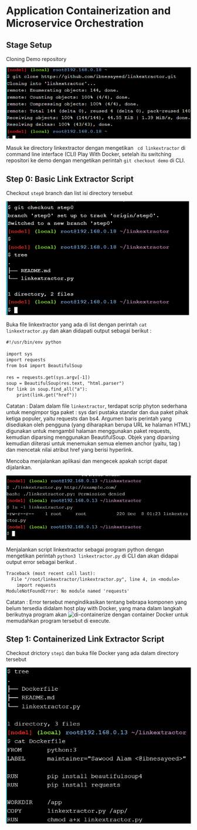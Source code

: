 # Application Containerization and Microservice Orchestration

## Stage Setup

Cloning Demo repository 

![clome demo repo](01.clone-demo-repo.PNG)

Masuk ke directory linkextractor dengan mengetikan ` cd linkextractor` di command line interface (CLI) Play With Docker, setelah itu switching repositori ke demo dengan mengetikan perintah `git checkout demo` di CLI.

## Step 0: Basic Link Extractor Script

Checkout `step0` branch dan list isi directory tersebut 

![check the list](02.Check-out-step0-directory.PNG)

Buka file linkextractor yang ada di list dengan perintah `cat linkextractor.py` dan akan didapati output sebagai berikut :
```
#!/usr/bin/env python

import sys
import requests
from bs4 import BeautifulSoup

res = requests.get(sys.argv[-1])
soup = BeautifulSoup(res.text, "html.parser")
for link in soup.find_all("a"):
    print(link.get("href"))
```

Catatan :
Dalam dalam file `linkextractor`, terdapat scrip phyton sederhana untuk mengimpor tiga paket : sys dari pustaka standar dan dua paket pihak ketiga populer, yaitu requests dan bs4. Argumen baris perintah yang disediakan oleh pengguna (yang diharapkan berupa URL ke halaman HTML) digunakan untuk mengambil halaman menggunakan paket requests, kemudian diparsing menggunakan BeautifulSoup. Objek yang diparsing kemudian diiterasi untuk menemukan semua elemen anchor (yaitu, tag <a>) dan mencetak nilai atribut href yang berisi hyperlink. 

Mencoba menjalankan aplikasi dan mengecek apakah script dapat dijalankan.

![run app](03.Run-program-cek-permission-cekexeuteable.PNG)

Menjalankan script linkextractor sebagai program python dengan mengetikan perintah `python3 linkextractor.py` di CLI dan akan didapai output error sebagai berikut .

```
Traceback (most recent call last):
  File "/root/linkextractor/linkextractor.py", line 4, in <module>
    import requests
ModuleNotFoundError: No module named 'requests'
```

Catatan :
Error tersebut mengindikasikan tentang bebrapa komponen yang belum tersedia didalam host play with Docker, yang mana dalam langkah berikutnya program akan
![di-containerize](https://www.redhat.com/en/topics/cloud-native-apps/what-is-containerization) dengan container Docker untuk memudahkan program tersebut di execute.

## Step 1: Containerized Link Extractor Script

Checkout drictory `step1` dan buka file Docker yang ada dalam directory tersebut

![cat Dockerfile](04.Checkout-step1.PNG)


